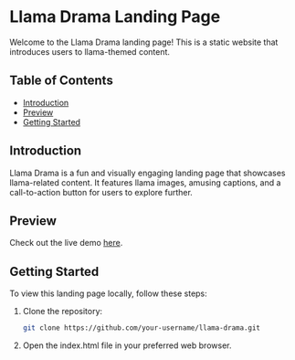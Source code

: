 # Llama Drama Landing Page

Welcome to the Llama Drama landing page! This is a static website that introduces users to llama-themed content. 

## Table of Contents

- [Introduction](#introduction)
- [Preview](#preview)
- [Getting Started](#getting-started)

## Introduction

Llama Drama is a fun and visually engaging landing page that showcases llama-related content. It features llama images, amusing captions, and a call-to-action button for users to explore further.

## Preview
Check out the live demo [here](https://mirunahaidu.github.io/landing-page/).

## Getting Started

To view this landing page locally, follow these steps:

1. Clone the repository:

   ```bash
   git clone https://github.com/your-username/llama-drama.git
2. Open the index.html file in your preferred web browser.

   

